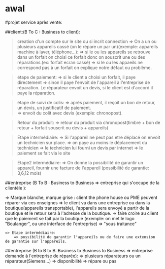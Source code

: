 awal
====
#projet service après vente:

##client:(B To C : Business to client): 

> creation d'un compte sur le site ou si incrit connection
=> On a un ou plusieurs appareils cassé (on le répare un par un)(exemple: appareils machine à laver, téléphone...):
		=> si le ou les appareils se retrouve dans un forfait on choisi ce forfait donc on souscrit une ou des réparations.(ex: forfait ecran cassé)
		=> si le ou les appaeils ne correspond pas à un forfait on explique notre défaut ou problème.
		
> étape de paiement:
		=> si le client a choisi un forfait, il paye directement
		=> sinon il paye l'envoit de l'appareil à l'entreprise de réparation. Le réparateur envoit un devis, si le client est d'accord il paye la réparation.
			
> étape de suivi de colis:
		=> après paiement, il reçoit un bon de retour, un devis, un justificatif de paiement.	
		=> envoit du colit avec devis (exemple: chronopost).
			
> Retour du produit:
		=> retour du produit via chronopost(timbre + bon de retour + forfait souscrit ou devis + appareils)

> Etape intermédiaire:
		=> Si l'appareil ne peut pas etre déplacé on envoit un technicien sur place.
		=> on paye au moins le déplacement du technicien
		=> le technicien lui fourni un devis par internet
		=> le paiement se fait via le site

> Etape2  intermédiaire:
		=> On donne la possibilité de garantir un appareil, fournir une facture de l'appareil (possibilité de garantie: 3,6,12 mois)
		
		
		
##entreprise (B To B : Business to Business => entreprise qui s'occupe de la clientèle ): 

=> Marque blanche, marque grise : client the phone house ou PME peuvent réparer via ces enseignes
=> le client va dans une entreprise ou dans la boutique(appareils transportable), l'appareils sera envoyé a partir de la boutique et le retour sera à l'adresse de la boutique.
=> faire croire au client que le paiement se fait par la boutique (exemple: on met le logo "Boulanger", ou une interface de l'entreprise)
=> "sous traitance"

	=> Etape intermédiaire:
		=> possibilité de garantir l'appareils ou de faire une extension de garantie sur l'appareils.

##entreprise (B to B to B: Business to Business to Business => entreprise demande à l'entreprise de réparée): 
=> plusieurs réparateurs ou un réparateur(Siemens...) 
=> disponibilité 
=> répare ou pas

